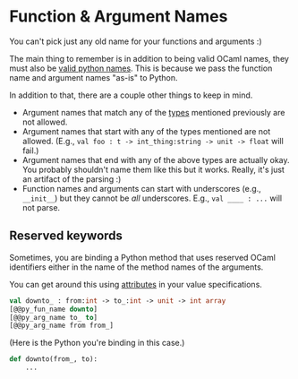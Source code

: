 # Function & Argument Names

You can't pick just any old name for your functions and arguments :)

The main thing to remember is in addition to being valid OCaml names, they must also be [valid python names](https://docs.python.org/3/reference/lexical_analysis.html#identifiers).  This is because we pass the function name and argument names "as-is" to Python.


In addition to that, there are a couple other things to keep in mind.

* Argument names that match any of the [types](types.md) mentioned previously are not allowed.
* Argument names that start with any of the types mentioned are not allowed.  (E.g., `val foo : t -> int_thing:string -> unit -> float` will fail.)
* Argument names that end with any of the above types are actually okay.  You probably shouldn't name them like this but it works.  Really, it's just an artifact of the parsing :) 
* Function names and arguments can start with underscores (e.g., `__init__`) but they cannot be *all* underscores.  E.g., `val ____ : ...` will not parse.

## Reserved keywords

Sometimes, you are binding a Python method that uses reserved OCaml identifiers either in the name of the method names of the arguments.

You can get around this using [attributes](./ocaml-attributes.md) in your value specifications.

```ocaml
val downto_ : from:int -> to_:int -> unit -> int array
[@@py_fun_name downto]
[@@py_arg_name to_ to]
[@@py_arg_name from from_]
```

(Here is the Python you're binding in this case.)

```python
def downto(from_, to):
    ...
```
